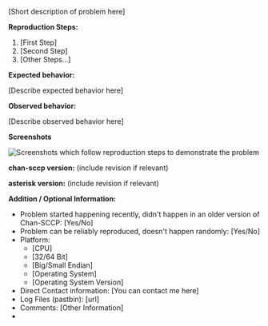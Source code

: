 [Short description of problem here]

**Reproduction Steps:**

1. [First Step]
2. [Second Step]
3. [Other Steps...]

**Expected behavior:**

[Describe expected behavior here]

**Observed behavior:**

[Describe observed behavior here]

**Screenshots**

![Screenshots which follow reproduction steps to demonstrate the problem](url)

**chan-sccp version:** (include revision if relevant)

**asterisk version:** (include revision if relevant)

**Addition / Optional Information:**
* Problem started happening recently, didn't happen in an older version of Chan-SCCP: [Yes/No]
* Problem can be reliably reproduced, doesn't happen randomly: [Yes/No]
* Platform:
    * [CPU]
    * [32/64 Bit]
    * [Big/Small Endian]
    * [Operating System]
    * [Operating System Version]
* Direct Contact information: [You can contact me here]
* Log Files (pastbin): [url]
* Comments: [Other Information]
* 




